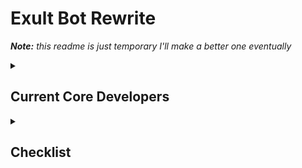 <h1>Exult Bot Rewrite</h1>

<i><strong>Note:</strong> this readme is just temporary I'll make a better one eventually</i>

<details>
<summary><h2>Current Core Developers</h2></summary>
<ul>
<li><a href="https://github.com/Hirakudev">Hiraku</a></li>
<li><a href="https://github.com/Lemony-Juicy">Jeet</a></li>
<li><a href="https://github.com/LeoCx1000">Leo</a></li>
<li><a href="https://github.com/VarMonke">Var</a></li>
<details>
<summary><h3>Special Thanks</h3></summary>
<ul>
<li><a href="https://github.com/Bucolo">Buco</a></li>
<li><a href="https://github.com/ethanolchik">Ethan</a></li>
</ul>
</details>
</ul>
</details>

<details>
    <summary><h2>Checklist</h2></summary>

<details>
<summary>To be Rewritten</summary>

<details>
    <summary>Counting</summary>
    <ul>
        <li>Counting Config (enable/edit/disable)</li>
        <li>Blacklist user</li>
        <li>Whitelist user (reverts blacklist)</li>
        <li>Whitelist only (premium)</li>
        <li>on_message event controlling counting channels</li>
    </ul>
</details>

<details>
    <summary>Emoji</summary>
    <ul>
        <li>Add Emoji</li>
        <li>Edit Emoji</li>
        <li>Delete Emoji</li>
    </ul>
</details>

<details>
<summary>Emotion</summary>
<ul>
<li>Kiss</li>
<li>Hug</li>
<li>Pat</li>
<li>Cry</li>
<li>Smug</li>
<li>Slap</li>
<li>Punch</li>
<li>Marry</li>
<li>Divorce</li>
<li>Marriages</li>
<ul>
</details>

<details>
<summary>Fun</summary>
<ul>
<li>Who's that Pokemon (wtp)</li>
<li>Joke</li>
<li>Roast</li>
<li>Fact</li>
<li>Weather</li>
<li>Words Per Minute (wpm)</li>
<li>Animal</li>
<li>Meme</li>
<ul>
</details>

<details>
<summary>Leveling (Guild)</summary>
<ul>
<li>Gain XP after every message (1 minute cooldown)</li>
<li>Rank</li>
<li>Level</li>
<li>Leaderboard</li>
<li>Give xp</li>
<li>Remove xp</li>
<li>Reset Level</li>
<li>Leveling Config (enable/edit/disable)</li>
<li>Change xp gain multiplier</li>
<ul>
</details>

<details>
<summary>Miscellaneous</summary>
<ul>
<li>Avatar</li>
<li>Serverinfo</li>
<li>Role Members, Role Info</li>
<li>Ping</li>
<li>Invite</li>
<li>Support</li>
<li>RNG</li>
<li>Info (bot stats)</li>
<li>Feedback</li>
<li>Nick (edit own nickname)</li>
<li>Dashboard</li>
<ul>
</details>

<details>
<summary>Moderation</summary>
<ul>
<li>Ban</li>
<li>Kick</li>
<li>Unban</li>
<li>Purge</li>
<li>Slowmode</li>
<li>Mute</li>
<li>Unmute</li>
<li>Timeout (Will likely just make mute and unmute use timeout)</li>
<li>Modstats</li>
<li>Cases (display, clear)</li>
<li>Case (display, clear)</li>
<ul>
</details>

<details>
<summary>Music</summary>
<ul>
<li>Join</li>
<li>Lyrics</li>
<li>Seek</li>
<li>Skip</li>
<li>Stop</li>
<li>Now Playing</li>
<li>Queue</li>
<li>Pause</li>
<li>Volume</li>
<li>Shuffle</li>
<li>Repeat</li>
<li>Remove</li>
<li>Play</li>
<li>Disconnect</li>
<li>Bassboost</li>
<li>Piano</li>
<li>Reset</li>
<li>Metal</li>
<li>Random</li>
<li>Playlist</li>
<ul>
</details>

<details>
<summary>SQL</summary>
<ul>
<li>SQL command</li>
<ul>
</details>

<details>
<summary>Suggestions</summary>
<ul>
<li>Suggestions config (enable/edit/disable)</li>
<li>Suggest command</li>
<li>Approve/deny suggestion feature (safemode)</li>
<ul>
</details>

<details>
<summary>Tickets</summary>
<ul>
<li>Panel config (create/edit/delete)</li>
<li>Event for creating ticket, closing ticket, deleting ticket</li>
<ul>
</details>

<details>
<summary>Waifu</summary>
<ul>
<li>Waifu sfw</li>
<li>Waifu NSFW</li>
<ul>
</details>

</details>

<details>
<summary>New Features</summary>
<details>
<summary>Reaction/Interaction Roles</summary>
<ul>
<li>Role Menu Config (create/edit/delete)</li>
<ul>
</details>

<details>
<summary>Rich Server Statistics</summary>
<ul>
<li>Voice channels at top of server displaying stats (Time, Total members, Next user milestone, user statuses, total msgs in last x days, custom counters with premium)</li>
<li>Graphs displaying message totals in last x days, months etc</li>
<li>More to come</li>
<ul>
</details>

<details>
<summary>Automod</summary>
<ul>
<li>Same as any other automod ig?</li>
<ul>
</details>

<details>
<summary>ModMail</summary>
<ul>
<li>DM the bot, get an embed full of servers the user is in with modmail enabled, choose the server then send a message, create channel for a modmail ticket and send messages back and forth between modmail staff and user.</li>
<li>Modmail config (enable/edit/disable)</li>
<ul>
</details>

<details>
<summary>Reminder Command</summary>
<ul>
<li>Standard reminder command, dm the user with their reminder after specified duration, if dms disabled send in channel they ran command in</li>
<ul>
</details>

<details>
<summary>Game Commands</summary>
<ul>
<li>Connect4</li>
<li>Reaction speed test</li>
<li>Any more anyone can think of... idk</li>
<ul>
</details>

<details>
    <summary>Currency (Global)</summary>
    <ul>
    <li>Currency gained on_message (cooldown of 2 min)</li>
    <li>Wallet</li>
    <li>Daily</li>
    <li>Weekly</li>
    <li>Pay a User</li>
    <li>[Commands to Get Money]</li>
    <li>[Shop, Buy, Sell, Use Item, Trade Item etc]</li>
    <li>Deposit</li>
    <li>Bank</li>
    <li>Withdraw</li>
    </ul>
</details>

<details>
    <summary>Currency (Guild)</summary>
    <ul>
        <li>Currency gained on_message (cooldown of 1 min)</li>
        <li>Same commands as global but server staff can setup their own shop with role rewards, items like xp and currency boosts etc.</li>
        <li>Users will have a different guild currency value to their global currency value</li>
    </ul>
</details>

<details>
<summary>Leveling (Global)</summary>
<ul>
<li>Same as the guild leveling but make it global. Give perks to users when they hit level milestones</li>
<ul>
</details>

<details>
<summary>Logs</summary>
<ul>
<li>Guild Logs</li>
<li>Member Logs</li>
<li> User Logs</li>
<li>Moderation Logs</li>
<li>Voice Logs</li>
<ul>
</details>

</details>
</details>
